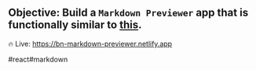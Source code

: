 ## Objective: Build a `Markdown Previewer` app that is functionally similar to [this](https://codepen.io/freeCodeCamp/full/GrZVVO).

🔥 Live: https://bn-markdown-previewer.netlify.app

#react#markdown
